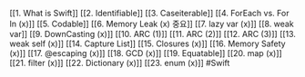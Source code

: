 [[1. What is Swift]]
[[2. Identifiable]]
[[3. Caseiterable]]
[[4. ForEach vs. For In (x)]]
[[5. Codable]]
[[6. Memory Leak (x) 중요]]
[[7. lazy var (x)]]
[[8. weak var]]
[[9. DownCasting (x)]]
[[10. ARC  (1)]]
[[11. ARC (2)]]
[[12. ARC (3)]]
[[13. weak self (x)]]
[[14. Capture List]]
[[15. Closures (x)]]
[[16. Memory Safety (x)]]
[[17. @escaping (x)]]
[[18. GCD (x)]]
[[19. Equatable]]
[[20. map (x)]]
[[21. filter (x)]]
[[22. Dictionary (x)]]
[[23. enum (x)]]
#Swift 